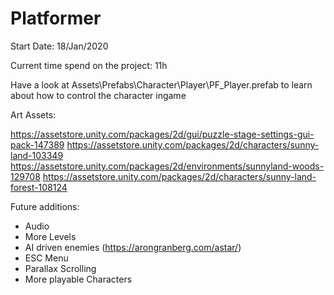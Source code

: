 # Platformer

Start Date: 18/Jan/2020

Current time spend on the project: 11h

Have a look at Assets\Prefabs\Character\Player\PF_Player.prefab to learn about how to control the character ingame

Art Assets:

https://assetstore.unity.com/packages/2d/gui/puzzle-stage-settings-gui-pack-147389
https://assetstore.unity.com/packages/2d/characters/sunny-land-103349
https://assetstore.unity.com/packages/2d/environments/sunnyland-woods-129708
https://assetstore.unity.com/packages/2d/characters/sunny-land-forest-108124

Future additions:
- Audio
- More Levels
- AI driven enemies (https://arongranberg.com/astar/)
- ESC Menu
- Parallax Scrolling
- More playable Characters
